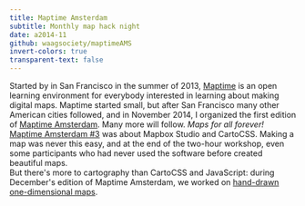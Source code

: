```yaml
---
title: Maptime Amsterdam
subtitle: Monthly map hack night
date: a2014-11
github: waagsociety/maptimeAMS
invert-colors: true
transparent-text: false
---
```


<section>
  <span>
    Started by in San Francisco in the summer of 2013, <a href="http://maptime.io/">Maptime</a> is an open learning environment for everybody interested in learning about making digital maps. Maptime started small, but after San Francisco many other American cities followed, and in November 2014, I organized the first edition of <a href="http://maptime-ams.github.io/">Maptime Amsterdam</a>. Many more will follow. <i>Maps for all forever!</i>
  </span>
</section>

<section>
  <span>
    <a href="http://www.meetup.com/Maptime-AMS/events/218595562/">Maptime Amsterdam #3</a> was about Mapbox Studio and CartoCSS. Making a map was never this easy, and at the end of the two-hour workshop, even some participants who had never used the software before created beautiful maps.
  </span>
</section>

<section>
  <span>
    But there's more to cartography than CartoCSS and JavaScript: during December's edition of Maptime Amsterdam, we worked on <a href="http://waag.org/en/blog/cartograms-and-one-dimensional-maps">hand-drawn one-dimensional maps</a>.
  </span>
</section>
